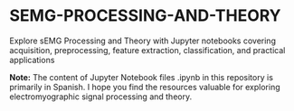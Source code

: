 # SEMG-PROCESSING-AND-THEORY
Explore sEMG Processing and Theory with Jupyter notebooks covering acquisition, preprocessing, feature extraction, classification, and practical applications

**Note:** The content of Jupyter Notebook files .ipynb in this repository is primarily in Spanish. I hope you find the resources valuable for exploring electromyographic signal processing and theory.
